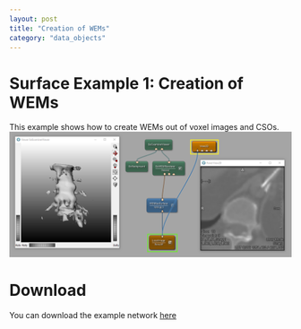 ```yaml
---
layout: post
title: "Creation of WEMs"
category: "data_objects"
---
```


# Surface Example 1: Creation of WEMs
This example shows how to create WEMs out of voxel images and CSOs.
![Screenshot](/examples/data_objects/surface_objects/example1/image.png)

# Download
You can download the example network [here](/examples/data_objects/surface_objects/example1/SurfaceExample1.mlab)
